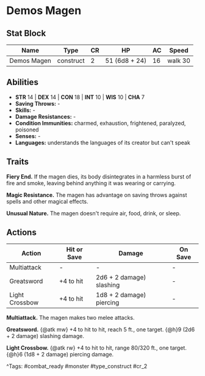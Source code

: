 # Demos Magen

## Stat Block

| Name | Type | CR | HP | AC | Speed |
|------|------|----|----|----|-------|
| Demos Magen | construct | 2 | 51 (6d8 + 24) | 16 | walk 30 |

## Abilities

- **STR** 14 | **DEX** 14 | **CON** 18 | **INT** 10 | **WIS** 10 | **CHA** 7
- **Saving Throws:** -  
- **Skills:** -  
- **Damage Resistances:** -  
- **Condition Immunities:** charmed, exhaustion, frightened, paralyzed, poisoned  
- **Senses:** -  
- **Languages:** understands the languages of its creator but can't speak

## Traits

**Fiery End.** If the magen dies, its body disintegrates in a harmless burst of fire and smoke, leaving behind anything it was wearing or carrying.

**Magic Resistance.** The magen has advantage on saving throws against spells and other magical effects.

**Unusual Nature.** The magen doesn't require air, food, drink, or sleep.


## Actions

| Action | Hit or Save | Damage | On Save |
|--------|--------------|--------|----------|
| Multiattack | - | - | - |
| Greatsword | +4 to hit | 2d6 + 2 damage) slashing | - |
| Light Crossbow | +4 to hit | 1d8 + 2 damage) piercing | - |

**Multiattack.** The magen makes two melee attacks.

**Greatsword.** {@atk mw} +4 to hit to hit, reach 5 ft., one target. {@h}9 (2d6 + 2 damage) slashing damage.

**Light Crossbow.** {@atk rw} +4 to hit to hit, range 80/320 ft., one target. {@h}6 (1d8 + 2 damage) piercing damage.


^Tags: #combat_ready #monster #type_construct #cr_2
